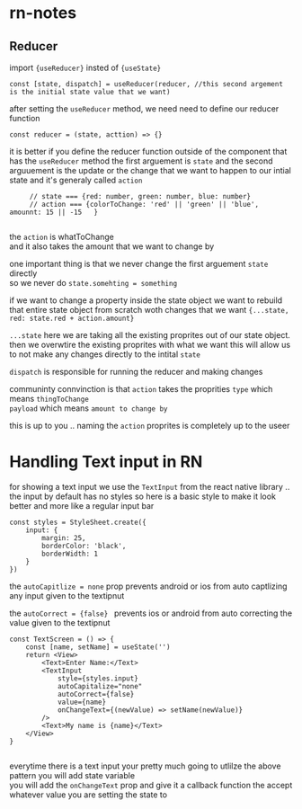 # rn-notes

## Reducer 

import ```{useReducer}``` insted of ```{useState}```

```const [state, dispatch] = useReducer(reducer, //this second argement is the initial state value that we want) ``` 

after setting the ```useReducer``` method, we need need to define our reducer function 

```const reducer = (state, acttion) => {} ```

it is better if you define the reducer function outside of the component that has the ```useReducer``` method 
the first arguement is ```state``` and the second arguuement is the update or the change that  we want to happen to our intial state
and it's generaly called ```action```  

``` 
     // state === {red: number, green: number, blue: number}
     // action === {colorToChange: 'red' || 'green' || 'blue', amounnt: 15 || -15   }


```

the ```action``` is whatToChange  
and it also takes the amount that we want to change by

one important thing is that we never change the first arguement ```state``` directly   
so we never do 
``` state.somehting = something ```

if we want to change a property inside the state object
we want to rebuild that entire state object from scratch woth changes that we want 
```{...state, red: state.red + action.amount}```
 
```...state``` here we are taking all the existing proprites out of our state object.
then we overwtire the existing proprites with what we want 
this will allow us to not make any changes directly to the intital ```state```  


```dispatch``` is responsible for running the reducer and making changes 


communinty connvinction is that ```action```  takes the proprities 
```type``` which means ```thingToChange```  
```payload``` which means  ```amount to change by``` 

this is up to you .. naming the ```action``` proprites is completely up to the useer 

# Handling Text input in RN

for showing a text input we use the ```TextInput``` from the react native library ..
the input by default has no styles so here is a basic style to make it look better and more like a regular input bar 
```
const styles = StyleSheet.create({
    input: {
        margin: 25,
        borderColor: 'black',
        borderWidth: 1
    }
}) 
```

the ```autoCapitlize = none``` prop prevents android or ios from auto captlizing any input given to the textipnut 

the ```autoCorrect = {false} ``` prevents ios or android from auto correcting the value given to the textipnut

```
const TextScreen = () => {
    const [name, setName] = useState('')
    return <View>
        <Text>Enter Name:</Text>
        <TextInput 
            style={styles.input}
            autoCapitalize="none" 
            autoCorrect={false}
            value={name}
            onChangeText={(newValue) => setName(newValue)}
        />
        <Text>My name is {name}</Text>
    </View>
} 
 
```

everytime there is a text input your pretty much going to utlilze the above pattern 
you will add state variable  
you will add the ```onChangeText``` prop and give it a callback function the accept whatever value you are setting the state to   
